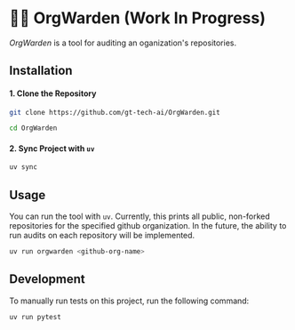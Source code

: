 # 👮‍♀️ OrgWarden (Work In Progress)

*OrgWarden* is a tool for auditing an oganization's repositories.


## Installation

#### 1. Clone the Repository
```bash
git clone https://github.com/gt-tech-ai/OrgWarden.git

cd OrgWarden
```

#### 2. Sync Project with `uv`
```bash
uv sync
```

## Usage
You can run the tool with `uv`. Currently, this prints all public, non-forked repositories for the specified github organization. In the future, the ability to run audits on each repository will be implemented.

```bash
uv run orgwarden <github-org-name>
```

## Development
To manually run tests on this project, run the following command:
```bash
uv run pytest
```